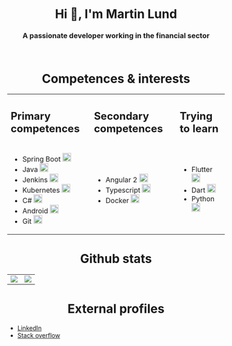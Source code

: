 <h1 align="center">Hi 👋, I'm Martin Lund</h1>
<h3 align="center">A passionate developer working in the financial sector</h3>
<br>

<h1 align="center">Competences & interests</h1>
<table align="center">
    <tr>
        <td>
            <h2>Primary competences</h2>
        </td>
        <td>
            <h2>Secondary competences</h2>
        </td>
        <td>
            <h2>Trying to learn</h2>
        </td>
    </tr>
    <tr>
        <td>
            <ul>
              <li>Spring Boot <img src="https://www.vectorlogo.zone/logos/springio/springio-icon.svg" alt="spring" width="20" height="20"/> </li>
              <li>Java <img src="https://devicons.github.io/devicon/devicon.git/icons/java/java-original-wordmark.svg" alt="java" width="20" height="20"/> </li>
              <li>Jenkins <img src="https://www.vectorlogo.zone/logos/jenkins/jenkins-icon.svg" alt="jenkins" width="20" height="20"/> </li>
              <li>Kubernetes <img src="https://www.vectorlogo.zone/logos/kubernetes/kubernetes-icon.svg" alt="kubernetes" width="20" height="20"/> </li>
              <li>C# <img src="https://devicons.github.io/devicon/devicon.git/icons/csharp/csharp-original.svg" alt="csharp" width="20" height="20"/> </li>
              <li>Android <img src="https://devicons.github.io/devicon/devicon.git/icons/android/android-original-wordmark.svg" alt="android" width="20" height="20"/> </li>
              <li>Git <img src="https://www.vectorlogo.zone/logos/git-scm/git-scm-icon.svg" alt="git width="20" height="20"/> </li>
            </ul>
        </td>
        <td>
            <ul>
              <li>Angular 2 <img src="https://devicons.github.io/devicon/devicon.git/icons/angularjs/angularjs-original.svg" alt="angularjs" width="20" height="20"/> </li>
              <li>Typescript <img src="https://devicons.github.io/devicon/devicon.git/icons/typescript/typescript-original.svg" alt="typescript" width="20" height="20"/> </li>
              <li>Docker <img src="https://devicons.github.io/devicon/devicon.git/icons/docker/docker-original-wordmark.svg" alt="docker" width="20" height="20"/> </li>
            </ul>
        </td>
        <td>
            <ul>
            <li>Flutter <img src="https://www.vectorlogo.zone/logos/flutterio/flutterio-icon.svg" alt="flutter" width="20" height="20"/> </li>
            <li>Dart <img src="https://www.vectorlogo.zone/logos/dartlang/dartlang-icon.svg" alt="dart" width="20" height="20"/> </li>
            <li>Python <img src="https://www.vectorlogo.zone/logos/python/python-icon.svg" alt="jenkins" width="20" height="20"/> </li>
            </ul>
        </td>
    </tr>
</table>
                  
                  
<h1 align="center">Github stats</h1>

<table>
    <tr>
        <td>
            <img style="width=50%;" src="https://github-readme-stats.vercel.app/api?username=martinalund&show_icons=true&count_private=true&theme=onedark&include_all_commits=true" />
        </td>
        <td>
            <img style="width=50%;" src="https://github-readme-stats.vercel.app/api/top-langs/?username=martinalund&hide=html&theme=onedark"/>
        </td>
    </tr>
</table>

<h1 align="center">External profiles</h1>
<div>
    <ul>
      <li><a href="https://linkedin.com/in/martin-alexander-lund-8063b35a">LinkedIn</li>
      <li><a href="https://stackoverflow.com/users/8541764/martin-lund">Stack overflow</li>
    </ul>
</div>


